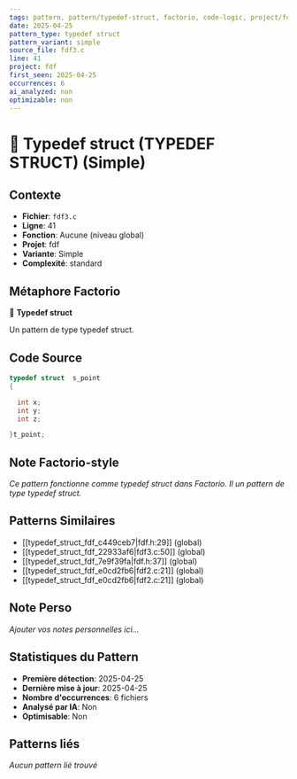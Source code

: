 ```yaml
---
tags: pattern, pattern/typedef-struct, factorio, code-logic, project/fdf, pattern/variant/simple
date: 2025-04-25
pattern_type: typedef struct
pattern_variant: simple
source_file: fdf3.c
line: 41
project: fdf
first_seen: 2025-04-25
occurrences: 6
ai_analyzed: non
optimizable: non
---
```


# 🔧 Typedef struct (TYPEDEF STRUCT) (Simple)

## Contexte
- **Fichier**: `fdf3.c`
- **Ligne**: 41
- **Fonction**: Aucune (niveau global)
- **Projet**: fdf
- **Variante**: Simple
- **Complexité**: standard

## Métaphore Factorio
🔧 **Typedef struct**

Un pattern de type typedef struct.

## Code Source
```c
typedef struct  s_point
{

  int x;
  int y;
  int z;

}t_point;
```

## Note Factorio-style
*Ce pattern fonctionne comme typedef struct dans Factorio. Il un pattern de type typedef struct.*

## Patterns Similaires
- [[typedef_struct_fdf_c449ceb7|fdf.h:29]] (global)
- [[typedef_struct_fdf_22933af6|fdf3.c:50]] (global)
- [[typedef_struct_fdf_7e9f39fa|fdf.h:37]] (global)
- [[typedef_struct_fdf_e0cd2fb6|fdf2.c:21]] (global)
- [[typedef_struct_fdf_e0cd2fb6|fdf2.c:21]] (global)

## Note Perso
*Ajouter vos notes personnelles ici...*

## Statistiques du Pattern
- **Première détection**: 2025-04-25
- **Dernière mise à jour**: 2025-04-25
- **Nombre d'occurrences**: 6 fichiers
- **Analysé par IA**: Non
- **Optimisable**: Non

## Patterns liés
*Aucun pattern lié trouvé*

